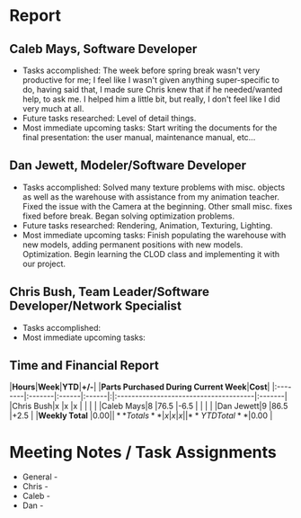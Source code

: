 # Report #

## Caleb Mays, Software Developer ##

  * Tasks accomplished: The week before spring break wasn't very productive for me; I feel like I wasn't given anything super-specific to do, having said that, I made sure Chris knew that if he needed/wanted help, to ask me. I helped him a little bit, but really, I don't feel like I did very much at all.
  * Future tasks researched: Level of detail things.
  * Most immediate upcoming tasks: Start writing the documents for the final presentation: the user manual, maintenance manual, etc...


## Dan Jewett, Modeler/Software Developer ##

  * Tasks accomplished: Solved many texture problems with misc. objects as well as the warehouse with assistance from my animation teacher.  Fixed the issue with the Camera at the beginning.  Other small misc. fixes fixed before break.  Began solving optimization problems.
  * Future tasks researched: Rendering, Animation, Texturing, Lighting.
  * Most immediate upcoming tasks: Finish populating the warehouse with new models, adding permanent positions with new models.  Optimization.  Begin learning the CLOD class and implementing it with our project.


## Chris Bush, Team Leader/Software Developer/Network Specialist ##

  * Tasks accomplished:
  * Most immediate upcoming tasks:

## Time and Financial Report ##

|**Hours**|**Week**|**YTD**|**+/-**| |**Parts Purchased During Current Week**|**Cost**|
|:--------|:-------|:------|:------|:|:--------------------------------------|:-------|
|Chris Bush|x       |x      |x      | |                                       |        |
|Caleb Mays|8       |76.5   |-6.5   | |                                       |        |
|Dan Jewett|9       |86.5   |+2.5   | |**Weekly Total**                       |$0.00   |
|**Totals**| x      | x     | x     | |**YTD Total**                          |$0.00   |


# Meeting Notes / Task Assignments #

  * General -
  * Chris -
  * Caleb -
  * Dan -
